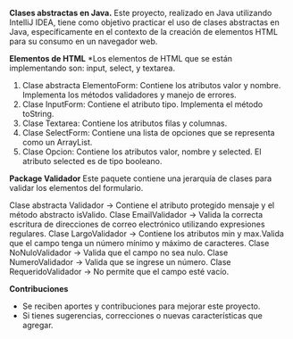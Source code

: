 **Clases abstractas en Java.**
Este proyecto, realizado en Java utilizando IntelliJ IDEA, tiene como objetivo practicar el uso de clases abstractas en Java, específicamente en el contexto de la creación de elementos HTML para su consumo en un navegador web.

**Elementos de HTML**
*Los elementos de HTML que se están implementando son: input, select, y textarea.

1. Clase abstracta ElementoForm:
Contiene los atributos valor y nombre.
Implementa los métodos validadores y manejo de errores.
2. Clase InputForm:
Contiene el atributo tipo.
Implementa el método toString.
3. Clase Textarea:
Contiene los atributos filas y columnas.
4. Clase SelectForm:
Contiene una lista de opciones que se representa como un ArrayList.
5. Clase Opcion:
Contiene los atributos valor, nombre y selected.
El atributo selected es de tipo booleano.

**Package Validador**
Este paquete contiene una jerarquía de clases para validar los elementos del formulario.

Clase abstracta Validador -> Contiene el atributo protegido mensaje y el método abstracto isValido.
Clase EmailValidador -> Valida la correcta escritura de direcciones de correo electrónico utilizando expresiones regulares.
Clase LargoValidador -> Contiene los atributos min y max.Valida que el campo tenga un número mínimo y máximo de caracteres.
Clase NoNuloValidador -> Valida que el campo no sea nulo.
Clase NumeroValidador -> Valida que se ingrese un número.
Clase RequeridoValidador -> No permite que el campo esté vacío.

**Contribuciones**
- Se reciben aportes y contribuciones para mejorar este proyecto. 
- Si tienes sugerencias, correcciones o nuevas características que agregar.


